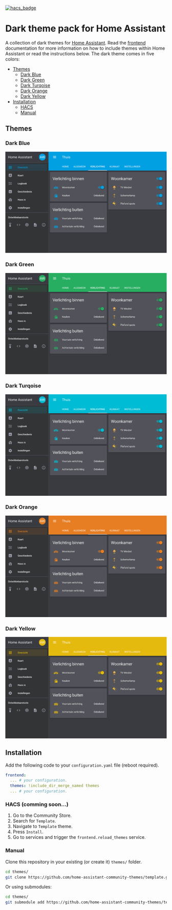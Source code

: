 [![hacs_badge](https://img.shields.io/badge/HACS-Default-orange.svg)](https://github.com/custom-components/hacs)

# Dark theme pack for Home Assistant
A collection of dark themes for [Home Assistant](https://www.home-assistant.io/). Read the [frontend](https://www.home-assistant.io/components/frontend/) documentation for more information on how to include themes within Home Assistant or read the instructions below. The dark theme comes in five colors:

* [Themes](#themes)
    * [Dark Blue](#dark-blue)
    * [Dark Green](#dark-green)
    * [Dark Turqoise](#dark-turqoise)
    * [Dark Orange](#dark-orange)
    * [Dark Yellow](#dark-yellow)
* [Installation](#installation)
    * [HACS](#hacs)
    * [Manual](#manual)

## Themes

### Dark Blue
![alt text](https://raw.githubusercontent.com/awolkers/home-assistant-themes/master/examples/dark_blue.png)

### Dark Green
![alt text](https://raw.githubusercontent.com/awolkers/home-assistant-themes/master/examples/dark_green.png)

### Dark Turqoise
![alt text](https://raw.githubusercontent.com/awolkers/home-assistant-themes/master/examples/dark_turqoise.png)

### Dark Orange
![alt text](https://raw.githubusercontent.com/awolkers/home-assistant-themes/master/examples/dark_orange.png)

### Dark Yellow
![alt text](https://raw.githubusercontent.com/awolkers/home-assistant-themes/master/examples/dark_yellow.png)

## Installation

Add the following code to your `configuration.yaml` file (reboot required).

```yaml
frontend:
  ... # your configuration.
  themes: !include_dir_merge_named themes
  ... # your configuration.
```

### HACS (comming soon...)

1. Go to the Community Store.
2. Search for `Template`.
3. Navigate to `Template` theme.
4. Press `Install`.
6. Go to services and trigger the `frontend.reload_themes` service.

### Manual

Clone this repository in your existing (or create it) `themes/` folder.

```bash
cd themes/
git clone https://github.com/home-assistant-community-themes/template.git
```

Or using submodules:

```bash
cd themes/
git submodule add https://github.com/home-assistant-community-themes/template.git
```
